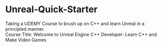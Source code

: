 # Unreal-Quick-Starter
Taking a UDEMY Course to brush up on C++ and learn Unreal in a principled manner.  
Course Title: Welcome to Unreal Engine C++ Developer: Learn C++ and Make Video Games
